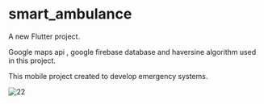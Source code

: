 # smart_ambulance

A new Flutter project.

Google maps api , google firebase database and haversine algorithm  used in this project.

This mobile project created to develop emergency systems.

![22](https://user-images.githubusercontent.com/25648579/90418354-b21e6a80-e0bd-11ea-922f-f088a50a63c2.png)
